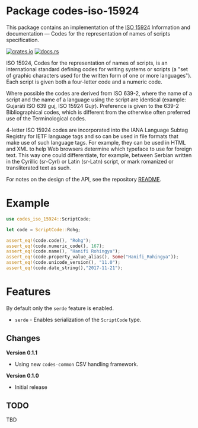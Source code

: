 # Package codes-iso-15924

This package contains an implementation of the
[ISO 15924](https://www.iso.org/standard/81905.html) Information and documentation — Codes for the representation of names of scripts specification.

[![crates.io](https://img.shields.io/crates/v/codes-iso-15924.svg)](https://crates.io/crates/codes-iso-15924)
[![docs.rs](https://docs.rs/codes-iso-15924/badge.svg)](https://docs.rs/codes-iso-15924)

ISO 15924, Codes for the representation of names of scripts, is an
international standard defining codes for writing systems or scripts (a "set
of graphic characters used for the written form of one or more languages").
Each script is given both a four-letter code and a numeric code.

Where possible the codes are derived from ISO 639-2, where the name of a
script and the name of a language using the script are identical (example:
Gujarātī ISO 639 guj, ISO 15924 Gujr). Preference is given to the 639-2
Bibliographical codes, which is different from the otherwise often preferred
use of the Terminological codes.

4-letter ISO 15924 codes are incorporated into the IANA Language Subtag
Registry for IETF language tags and so can be used in file formats that make
use of such language tags. For example, they can be used in HTML and XML to
help Web browsers determine which typeface to use for foreign text. This way
one could differentiate, for example, between Serbian written in the Cyrillic
(sr-Cyrl) or Latin (sr-Latn) script, or mark romanized or transliterated text
as such.

For notes on the design of the API, see the repository 
[README](https://github.com/johnstonskj/rust-codes/blob/main/README.md).

# Example

```rust
use codes_iso_15924::ScriptCode;

let code = ScriptCode::Rohg;

assert_eq!(code.code(), "Rohg");
assert_eq!(code.numeric_code(), 167);
assert_eq!(code.name(), "Hanifi Rohingya");
assert_eq!(code.property_value_alias(), Some("Hanifi_Rohingya"));
assert_eq!(code.unicode_version(), "11.0");
assert_eq!(code.date_string(),"2017-11-21");
```

# Features

By default only the `serde` feature is enabled.

* `serde` - Enables serialization of the `ScriptCode` type.

## Changes

**Version 0.1.1**

* Using new `codes-common` CSV handling framework.

**Version 0.1.0**

* Initial release

## TODO

TBD
